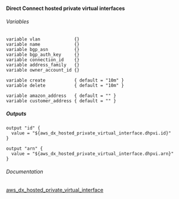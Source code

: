#### Direct Connect hosted private virtual interfaces


###### Variables
```
variable vlan             {}
variable name             {}
variable bgp_asn          {}
variable bgp_auth_key     {}
variable connection_id    {}
variable address_family   {}
variable owner_account_id {}

variable create           { default = "10m" }
variable delete           { default = "10m" }

variable amazon_address   { default = "" }
variable customer_address { default = "" }
```

##### Outputs
```
output "id" {
  value = "${aws_dx_hosted_private_virtual_interface.dhpvi.id}"
}

output "arn" {
  value = "${aws_dx_hosted_private_virtual_interface.dhpvi.arn}"
}
```

###### Documentation
[aws_dx_hosted_private_virtual_interface](https://www.terraform.io/docs/providers/aws/r/dx_hosted_private_virtual_interface.html)
